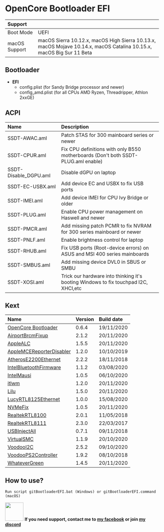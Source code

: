 OpenCore Bootloader EFI
======================

| Support |  |
| :--- | :--- |
| Boot Mode | UEFI |
| macOS Support | macOS Sierra 10.12.x, macOS High Sierra 10.13.x, macOS Mojave 10.14.x, macOS Catalina 10.15.x, macOS Big Sur 11 Beta |

## Bootloader 
- **EFI** 
  -    config.plist (for Sandy Bridge processor and newer)
  -    config_amd.plist (for all CPUs AMD Ryzen, Threadripper, Athlon 2xxGE)

## ACPI

| Name | Description |
|:-----|:------------|
SSDT-AWAC.aml | Patch STAS for 300 mainboard series or newer
SSDT-CPUR.aml | Fix CPU definitions with only B550 motherboards (Don't both SSDT-PLUG.aml enable)
SSDT-Disable_DGPU.aml | Disable dGPU on laptop
SSDT-EC-USBX.aml | Add device EC and USBX to fix USB ports
SSDT-IMEI.aml | Add device IMEI for CPU Ivy Bridge or older
SSDT-PLUG.aml | Enable CPU power management on Haswell and newer
SSDT-PMCR.aml | Add missing patch PCMR to fix NVRAM for 300 series mainboard or newer
SSDT-PNLF.aml | Enable brightness control for laptop
SSDT-RHUB.aml | Fix USB ports (Root-device errors) on ASUS and MSI 400 series mainboards
SSDT-SMBUS.aml | Add missing device DVL0 in SBUS or SMBU
SSDT-XOSI.aml | Trick our hardware into thinking it's booting Windows to fix touchpad I2C, XHCI,etc

## Kext

| Name | Version | Build date |
|:-----|:-------------|:-----|
[OpenCore Bootloader](https://github.com/acidanthera/OpenCorePkg) | 0.6.4 | 19/11/2020
[AirportBrcmFixup](https://github.com/acidanthera/AirportBrcmFixup) |  2.1.2 | 20/11/2020
[AppleALC](https://github.com/acidanthera/AppleALC) | 1.5.5 | 20/11/2020
[AppleMCEReporterDisabler](https://github.com/acidanthera/AppleALC) | 1.2.0 | 10/10/2019
[AtherosE2200Ethernet](https://github.com/Mieze/AtherosE2200Ethernet) | 2.2.2 | 18/11/2018
[IntelBluetoothFirmware](https://github.com/OpenIntelWireless/IntelBluetoothFirmware) | 1.1.2 | 03/08/2020
[IntelMausi](https://github.com/acidanthera/IntelMausi) | 1.0.5 | 06/10/2020
[itlwm](https://github.com/OpenIntelWireless/itlwm) | 1.2.0 | 20/11/2020
[Lilu](https://github.com/acidanthera/Lilu) | 1.5.0 | 20/11/2020
[LucyRTL8125Ethernet](https://github.com/Mieze/LucyRTL8125Ethernet) | 1.0.0 | 15/08/2020
[NVMeFix](https://github.com/acidanthera/NVMeFix) | 1.0.5 | 20/11/2020
[RealtekRTL8100](https://github.com/Mieze/RealtekRTL8100) | 2.0.1 | 11/05/2018
[RealtekRTL8111](https://bitbucket.org/RehabMan/os-x-realtek-network/downloads/) | 2.3.0 | 22/03/2017
[USBInjectAll](https://github.com/RehabMan/OS-X-USB-Inject-All) | 0.7.1 | 09/11/2018
[VirtualSMC](https://github.com/acidanthera/VirtualSMC) | 1.1.9 | 20/10/2020
[VoodooI2C](https://github.com/VoodooI2C/VoodooI2C) | 2.5.2 | 09/10/2020
[VoodooPS2Controller](https://github.com/RehabMan/OS-X-Voodoo-PS2-Controller) | 1.9.2 | 08/10/2018
[WhateverGreen](https://github.com/acidanthera/WhateverGreen) | 1.4.5 | 20/11/2020

## How to use?

    Run script gitBootloaderEFI.bat (Windows) or gitBootloaderEFI.command (macOS)

<img src="https://media.giphy.com/media/LnQjpWaON8nhr21vNW/giphy.gif" width="60"> <b> If you need support, contact me to [my facebook](https://www.facebook.com/lzhoang2601) or join [my discord](https://discord.gg/4cDFWPw) </b>
